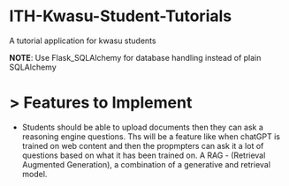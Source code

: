 # ITH-Kwasu-Student-Tutorials
A tutorial application for kwasu students

**NOTE**: Use Flask_SQLAlchemy for database handling instead of plain SQLAlchemy

# > Features to Implement
* Students should be able to upload documents then they can ask a reasoning engine questions. Ths will be a feature like when chatGPT is trained on web content and then the propmpters can ask it a lot of questions based on what it has been trained on. A RAG - (Retrieval Augmented Generation), a combination of a generative and retrieval model.